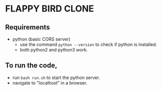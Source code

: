 # FLAPPY BIRD CLONE

Requirements
------------

- python (basic CORS server)
	- use the command `python --version` to check if python is installed.
	- both python2 and python3 work.

To run the code,
----------------

- run `bash run.sh` to start the python server.
- navigate to "localhost" in a browser.
